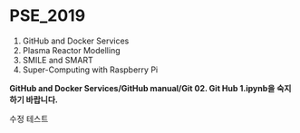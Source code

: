 # PSE_2019

1. GitHub and Docker Services
2. Plasma Reactor Modelling
3. SMILE and SMART
4. Super-Computing with Raspberry Pi

**GitHub and Docker Services/GitHub manual/Git 02. Git Hub 1.ipynb을 숙지하기 바랍니다.**



수정 테스트
